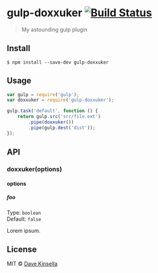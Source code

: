 # gulp-doxxuker [![Build Status](https://travis-ci.org/DaveKin/gulp-doxxuker.svg?branch=master)](https://travis-ci.org/DaveKin/gulp-doxxuker)

> My astounding gulp plugin


## Install

```
$ npm install --save-dev gulp-doxxuker
```


## Usage

```js
var gulp = require('gulp');
var doxxuker = require('gulp-doxxuker');

gulp.task('default', function () {
	return gulp.src('src/file.ext')
		.pipe(doxxuker())
		.pipe(gulp.dest('dist'));
});
```


## API

### doxxuker(options)

#### options

##### foo

Type: `boolean`  
Default: `false`

Lorem ipsum.


## License

MIT © [Dave Kinsella](https://github.com/DaveKin)
